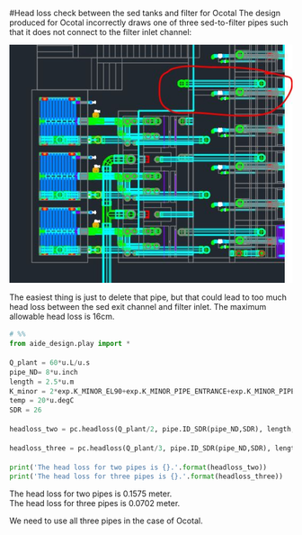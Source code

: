 #Head loss check between the sed tanks and filter for Ocotal
 The design produced for Ocotal incorrectly draws one of three sed-to-filter pipes such that it does not connect to the filter inlet channel:   

![drawing_error](images/sed-to-fi-mistake.jpg)  

The easiest thing is just to delete that pipe, but that could lead to too much head loss between the sed exit channel and filter inlet. The maximum allowable head loss is 16cm.
```python
# %%
from aide_design.play import *

Q_plant = 60*u.L/u.s
pipe_ND= 8*u.inch
length = 2.5*u.m
K_minor = 2*exp.K_MINOR_EL90+exp.K_MINOR_PIPE_ENTRANCE+exp.K_MINOR_PIPE_EXIT
temp = 20*u.degC
SDR = 26

headloss_two = pc.headloss(Q_plant/2, pipe.ID_SDR(pipe_ND,SDR), length, pc.viscosity_kinematic(temp), mat.PIPE_ROUGH_PVC, K_minor)

headloss_three = pc.headloss(Q_plant/3, pipe.ID_SDR(pipe_ND,SDR), length, pc.viscosity_kinematic(temp), mat.PIPE_ROUGH_PVC, K_minor)

print('The head loss for two pipes is {}.'.format(headloss_two))
print('The head loss for three pipes is {}.'.format(headloss_three))
```
The head loss for two pipes is 0.1575 meter.  
The head loss for three pipes is 0.0702 meter.  

We need to use all three pipes in the case of Ocotal. 
